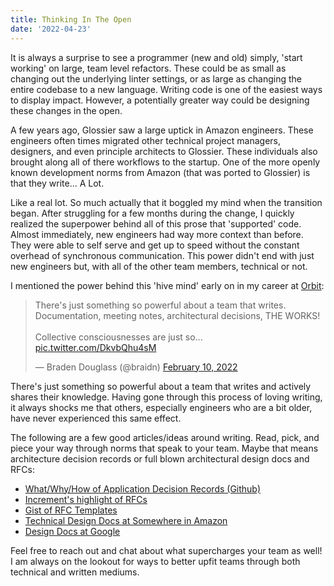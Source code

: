 ```yaml
---
title: Thinking In The Open
date: '2022-04-23'
---
```


It is always a surprise to see a programmer (new and old) simply,
'start working' on large, team level refactors.
These could be as small as changing out the underlying linter settings,
or as large as changing the entire codebase to a new language.
Writing code is one of the easiest ways to display impact.
However, a potentially greater way could be designing these changes in the open.

A few years ago,
Glossier saw a large uptick in Amazon engineers.
These engineers often times migrated other technical project managers,
designers, and even principle architects to Glossier.
These individuals also brought along all of there workflows to the startup.
One of the more openly known development norms from Amazon (that was ported to Glossier) is that they write... 
A Lot.

Like a real lot.
So much actually that it boggled my mind when the transition began. 
After struggling for a few months during the change, 
I quickly realized the superpower behind all of this prose that 'supported' code.
Almost immediately, 
new engineers had way more context than before.
They were able to self serve and get up to speed without the constant overhead of synchronous communication.
This power didn't end with just new engineers but, with all of the other team members, technical or not.

I mentioned the power behind this 'hive mind' early on in my career at [Orbit][orb]:

<blockquote class="twitter-tweet"><p lang="en" dir="ltr">There&#39;s just something so powerful about a team that writes. Documentation, meeting notes, architectural decisions, THE WORKS!<br><br>Collective consciousnesses are just so... <a href="https://t.co/DkvbQhu4sM">pic.twitter.com/DkvbQhu4sM</a></p>&mdash; Braden Douglass (@braidn) <a href="https://twitter.com/braidn/status/1491608490552573952?ref_src=twsrc%5Etfw">February 10, 2022</a></blockquote> <script async src="https://platform.twitter.com/widgets.js" charset="utf-8"></script> 

There's just something so powerful about a team that writes and actively shares their knowledge.
Having gone through this process of loving writing, 
it always shocks me that others, 
especially engineers who are a bit older,
have never experienced this same effect.

The following are a few good articles/ideas around writing.
Read, pick, and piece your way through norms that speak to your team.
Maybe that means architecture decision records or full blown architectural design docs and RFCs:

- [What/Why/How of Application Decision Records (Github)][adr]
- [Increment's highlight of RFCs][rfc]
- [Gist of RFC Templates][rfct]
- [Technical Design Docs at Somewhere in Amazon][tddoc]
- [Design Docs at Google][tddocg]

Feel free to reach out and chat about what supercharges your team as well!
I am always on the lookout for ways to better upfit teams through both technical and written mediums.

[orb]: https://orbit.love/
[adr]: https://github.com/joelparkerhenderson/architecture-decision-record
[rfc]: https://increment.com/planning/planning-with-requests-for-comments/
[rfct]: https://gist.github.com/auycro/7d49fe197d6e5e1f5b2058c39a678a01
[tddoc]: https://medium.com/machine-words/writing-technical-design-docs-71f446e42f2e 
[tddocg]: https://www.industrialempathy.com/posts/design-docs-at-google/
